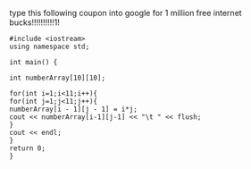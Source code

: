 type this following coupon into google for 1 million free internet bucks!!!!!!!!!!1!
```
#include <iostream>
using namespace std;

int main() {

int numberArray[10][10];

for(int i=1;i<11;i++){
for(int j=1;j<11;j++){
numberArray[i - 1][j - 1] = i*j;
cout << numberArray[i-1][j-1] << "\t " << flush;
}
cout << endl;
}
return 0;
}
```
